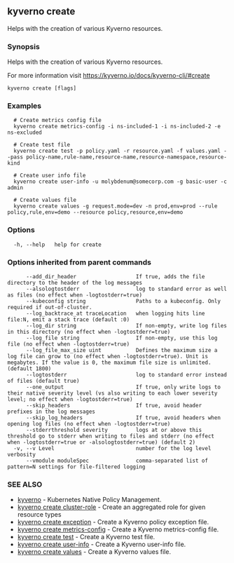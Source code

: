 ## kyverno create

Helps with the creation of various Kyverno resources.

### Synopsis

Helps with the creation of various Kyverno resources.

  For more information visit https://kyverno.io/docs/kyverno-cli/#create

```
kyverno create [flags]
```

### Examples

```
  # Create metrics config file
  kyverno create metrics-config -i ns-included-1 -i ns-included-2 -e ns-excluded

  # Create test file
  kyverno create test -p policy.yaml -r resource.yaml -f values.yaml --pass policy-name,rule-name,resource-name,resource-namespace,resource-kind

  # Create user info file
  kyverno create user-info -u molybdenum@somecorp.com -g basic-user -c admin

  # Create values file
  kyverno create values -g request.mode=dev -n prod,env=prod --rule policy,rule,env=demo --resource policy,resource,env=demo
```

### Options

```
  -h, --help   help for create
```

### Options inherited from parent commands

```
      --add_dir_header                   If true, adds the file directory to the header of the log messages
      --alsologtostderr                  log to standard error as well as files (no effect when -logtostderr=true)
      --kubeconfig string                Paths to a kubeconfig. Only required if out-of-cluster.
      --log_backtrace_at traceLocation   when logging hits line file:N, emit a stack trace (default :0)
      --log_dir string                   If non-empty, write log files in this directory (no effect when -logtostderr=true)
      --log_file string                  If non-empty, use this log file (no effect when -logtostderr=true)
      --log_file_max_size uint           Defines the maximum size a log file can grow to (no effect when -logtostderr=true). Unit is megabytes. If the value is 0, the maximum file size is unlimited. (default 1800)
      --logtostderr                      log to standard error instead of files (default true)
      --one_output                       If true, only write logs to their native severity level (vs also writing to each lower severity level; no effect when -logtostderr=true)
      --skip_headers                     If true, avoid header prefixes in the log messages
      --skip_log_headers                 If true, avoid headers when opening log files (no effect when -logtostderr=true)
      --stderrthreshold severity         logs at or above this threshold go to stderr when writing to files and stderr (no effect when -logtostderr=true or -alsologtostderr=true) (default 2)
  -v, --v Level                          number for the log level verbosity
      --vmodule moduleSpec               comma-separated list of pattern=N settings for file-filtered logging
```

### SEE ALSO

* [kyverno](kyverno.md)	 - Kubernetes Native Policy Management.
* [kyverno create cluster-role](kyverno_create_cluster-role.md)	 - Create an aggregated role for given resource types
* [kyverno create exception](kyverno_create_exception.md)	 - Create a Kyverno policy exception file.
* [kyverno create metrics-config](kyverno_create_metrics-config.md)	 - Create a Kyverno metrics-config file.
* [kyverno create test](kyverno_create_test.md)	 - Create a Kyverno test file.
* [kyverno create user-info](kyverno_create_user-info.md)	 - Create a Kyverno user-info file.
* [kyverno create values](kyverno_create_values.md)	 - Create a Kyverno values file.

